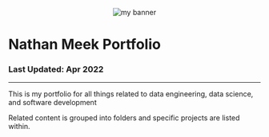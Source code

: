 <p align="center">
  <img src=”https://user-images.githubusercontent.com/11877105/171330017-84def4a4-b4d7-4611-8d9c-48db1f18a5c8.png" alt="my banner">
</p>

# Nathan Meek Portfolio

### Last Updated: Apr 2022

---

This is my portfolio for all things related to data engineering, data science, and software development

Related content is grouped into folders and specific projects are listed within.
